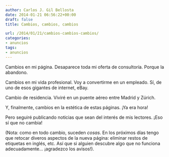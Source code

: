 ```yaml
---
author: Carlos J. Gil Bellosta
date: 2014-01-21 06:56:22+00:00
draft: false
title: Cambios, cambios, cambios

url: /2014/01/21/cambios-cambios-cambios/
categories:
- anuncios
tags:
- anuncios
---
```


Cambios en mi página. Desaparece toda mi oferta de consultoría. Porque la abandono.

Cambios en mi vida profesional. Voy a convertirme en un empleado. Sí, de uno de esos gigantes de internet, eBay.

Cambio de residencia. Viviré en un puente aéreo entre Madrid y Zúrich.

Y, finalmente, cambios en la estética de estas páginas. ¡Ya era hora!

Pero seguiré publicando noticias que sean del interés de mis lectores. ¡Eso sí que no cambia!

(Nota: como en todo cambio, suceden _cosas_. En los próximos días tengo que retocar diveros aspectos de la nueva página: eliminar restos de etiquetas en inglés, etc. Así que si alguien descubre algo que no funciona adecuadamente... ¡agradezco los avisos!).
